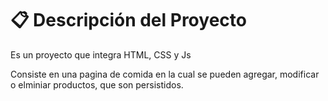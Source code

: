 <h1> 📋 Descripción del Proyecto </h1>


Es un proyecto que integra HTML, CSS y Js

Consiste en una pagina de comida en la cual se pueden agregar, modificar o elminiar productos, que son persistidos.
